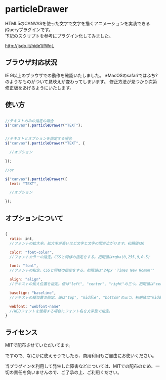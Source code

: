 particleDrawer
==============

HTML5のCANVASを使った文字で文字を描くアニメーションを実装できるjQueryプラグインです。  
  下記のスクリプトを参考にプラグイン化してみました。

<http://jsdo.it/hide1/fWqL>


ブラウザ対応状況
--------------

IE 9以上のブラウザでの動作を確認いたしました。
  ※MacOSのsafariではふち?のようなものがついて見映えが変わってしまいます。
  修正方法が見つかり次第修正版をあげるようにいたします。


使い方
-----

```js

//テキストのみの指定の場合
$("canvas").particleDrawer("TEXT");


//テキストとオプションを指定する場合
$("canvas").particleDrawer("TEXT", {

  //オプション

});

//or

$("canvas").particleDrawer({
  text: "TEXT",

  //オプション

});

```


オプションについて
----------------

```js

{
  ratio: int,
  //フォントの拡大率。拡大率が高いほど文字と文字の間が広がります。初期値は6

  color: "font-color",
  //フォントカラーの指定。CSSと同様の指定をする。初期値はrgba(0,255,0,0.5)

  font: "font",
  //フォントの指定。CSSと同様の指定をする。初期値は"24px 'Times New Roman'"

  align: "align",
  //テキストの揃え位置を指定。値は"left", "center", "right"の三つ。初期値は"center"

  baselign: "baseline",
  //テキストの縦位置の指定。値は"top", "middle", "bottom"の三つ。初期値は"middle"

  webfont: "webfont-name"
  //WEBフォントを使用する場合にフォント名を文字型で指定。
}

```


ライセンス
---------

MITで配布させていただいてます。

ですので、なにかに使えそうでしたら、商用利用もご自由にお使いください。

当プラグインを利用して発生した障害などについては、MITでの配布のため、一切の責任を負いませんので、ご了承の上、ご利用ください。


